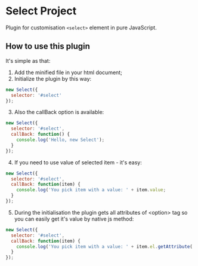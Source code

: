 # Select Project
Plugin for customisation ```<select>``` element in pure JavaScript.

## How to use this plugin
It's simple as that:
1. Add the minified file in your html document;
2. Initialize the plugin by this way:
```js
new Select({
  selector: '#select'
});
```
3. Also the callBack option is available:
```js
new Select({
  selector: '#select',
  callBack: function() {
    console.log('Hello, new Select');
  }
});
```
4. If you need to use value of selected item - it's easy:
```js
new Select({
  selector: '#select',
  callBack: function(item) {
    console.log('You pick item with a value: ' + item.value;
  }
});
```
5. During the initialisation the plugin gets all attributes of &lt;option> tag so you can easily get it's value by native js method:
```js
new Select({
  selector: '#select',
  callBack: function(item) {
    console.log('You pick item with a value: ' + item.el.getAttribute('data-value');
  }
});
```
